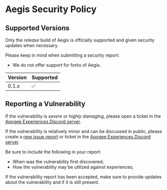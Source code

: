 # Aegis Security Policy

## Supported Versions

Only the *release* build of Aegis is officially supported and given security updates when necessary.

Please keep in mind when submitting a security report:

* We do not offer support for forks of Aegis.

| Version | Supported          |
| ------- | ------------------ |
| 0.1.x   | :white_check_mark: |

## Reporting a Vulnerability

If the vulnerability is *severe or highly damaging*, please open a ticket in the [Apogee Experiences Discord server](https://discord.gg/asCWGUfJMj).

If the vulnerability is relatively minor and can be discussed in public, please create a [new issue report](https://github.com/Bazalbuilder/Aegis/issues) or ticket in the [Apogee Experiences Discord server](https://discord.gg/asCWGUfJMj).

Be sure to include the following in your report:
* When was the vulnerability first discovered;
* How the vulnerability may be utilized against experiences;

If the vulnerability report has been accepted, make sure to provide updates about the vulnerability and if it is still present.